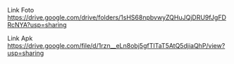 Link Foto 
https://drive.google.com/drive/folders/1sHS68npbvwyZQHuJQjDRU9fJgFDRcNYA?usp=sharing

Link Apk
https://drive.google.com/file/d/1rzn__eLn8obj5gfTITaT5AtQ5djiaQhP/view?usp=sharing
